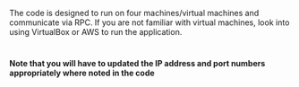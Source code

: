   The code is designed to run on four machines/virtual machines and communicate via RPC. If you are not familiar with virtual machines,
  look into using VirtualBox or AWS to run the application. 
  
 #
 **Note that you will have to updated the IP address and port numbers appropriately where noted in the code**
 #
